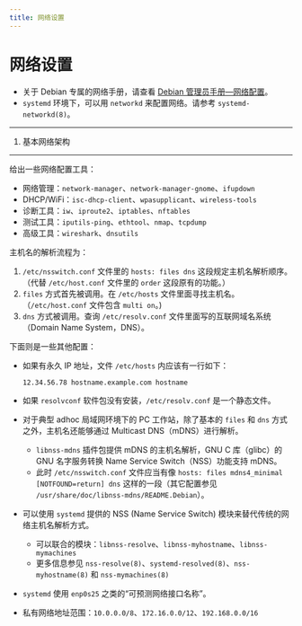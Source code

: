 ```yaml
---
title: 网络设置
---
```


网络设置
========

-   关于 Debian 专属的网络手册，请查看 [Debian 管理员手册—网络配置][net]。
-   `systemd` 环境下，可以用 `networkd` 来配置网络。请参考 `systemd-networkd(8)`。

  [net]: https://debian-handbook.info/browse/stable/basic-configuration.html

---

1. 基本网络架构
---------------

给出一些网络配置工具：

-   网络管理：`network-manager`、`network-manager-gnome`、`ifupdown`
-   DHCP/WiFi：`isc-dhcp-client`、`wpasupplicant`、`wireless-tools`
-   诊断工具：`iw`、`iproute2`、`iptables`、`nftables`
-   测试工具：`iputils-ping`、`ethtool`、`nmap`、`tcpdump`
-   高级工具：`wireshark`、`dnsutils`

主机名的解析流程为：

1.  `/etc/nsswitch.conf` 文件里的 `hosts: files dns` 这段规定主机名解析顺序。（代替 `/etc/host.conf` 文件里的 `order` 这段原有的功能。）
1.  `files` 方式首先被调用。在 `/etc/hosts` 文件里面寻找主机名。（`/etc/host.conf` 文件包含 `multi on`。)
1.  `dns` 方式被调用。查询 `/etc/resolv.conf` 文件里面写的互联网域名系统（Domain Name System，DNS）。

下面则是一些其他配置：

-   如果有永久 IP 地址，文件 `/etc/hosts` 内应该有一行如下：

    ```
    12.34.56.78 hostname.example.com hostname
    ```

-   如果 `resolvconf` 软件包没有安装，`/etc/resolv.conf` 是一个静态文件。
-   对于典型 adhoc 局域网环境下的 PC 工作站，除了基本的 `files` 和 `dns` 方式之外，主机名还能够通过 Multicast DNS（mDNS）进行解析。

    -   `libnss-mdns` 插件包提供 mDNS 的主机名解析，GNU C 库（glibc）的 GNU 名字服务转换 Name Service Switch（NSS）功能支持 mDNS。
    -   此时 `/etc/nsswitch.conf` 文件应当有像 `hosts: files mdns4_minimal [NOTFOUND=return] dns` 这样的一段（其它配置参见 `/usr/share/doc/libnss-mdns/README.Debian`）。

-   可以使用 `systemd` 提供的 NSS (Name Service Switch) 模块来替代传统的网络主机名解析方式。

    -   可以联合的模块：`libnss-resolve`、`libnss-myhostname`、`libnss-mymachines`
    -   更多信息参见 `nss-resolve(8)`、`systemd-resolved(8)`、`nss-myhostname(8)` 和 `nss-mymachines(8)`

-   `systemd` 使用 `enp0s25` 之类的“可预测网络接口名称”。
-   私有网络地址范围：`10.0.0.0/8`、`172.16.0.0/12`、`192.168.0.0/16`

